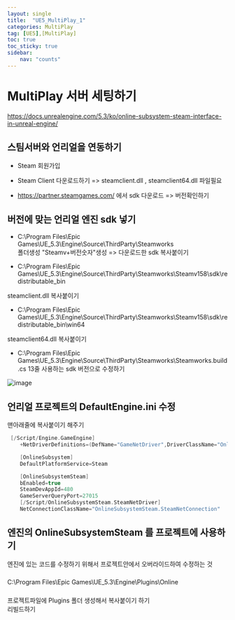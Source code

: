 ```yaml
---
layout: single
title:  "UE5_MultiPlay_1"
categories: MultiPlay
tag: [UE5],[MultiPlay]
toc: true
toc_sticky: true
sidebar:
    nav: "counts"
---
```


# MultiPlay 서버 세팅하기

<https://docs.unrealengine.com/5.3/ko/online-subsystem-steam-interface-in-unreal-engine/>

## 스팀서버와 언리얼을 연동하기 
* Steam 회원가입

* Steam Client 다운로드하기 => steamclient.dll , steamclient64.dll 파일필요

* <https://partner.steamgames.com/> 에서 sdk 다운로드 => 버전확인하기


## 버전에 맞는 언리얼 엔진 sdk 넣기  

* C:\Program Files\Epic Games\UE_5.3\Engine\Source\ThirdParty\Steamworks      
폴더생성 "Steamv+버전숫자"생성 => 다운로드한 sdk 복사붙이기

* C:\Program Files\Epic Games\UE_5.3\Engine\Source\ThirdParty\Steamworks\Steamv158\sdk\redistributable_bin      
   
steamclient.dll 복사붙이기

* C:\Program Files\Epic Games\UE_5.3\Engine\Source\ThirdParty\Steamworks\Steamv158\sdk\redistributable_bin\win64   
   
steamclient64.dll 복사붙이기    

* C:\Program Files\Epic Games\UE_5.3\Engine\Source\ThirdParty\Steamworks\Steamworks.build.cs
13줄 사용하는 sdk 버전으로 수정하기 

   
![image](https://github.com/silverlnng/NetworkClass/assets/112385982/298ec33b-9046-486c-acda-8258f61fc242)


## 언리얼 프로젝트의 DefaultEngine.ini 수정 

맨아래줄에 복사붙이기 해주기 
   

```cpp
 [/Script/Engine.GameEngine]
    +NetDriverDefinitions=(DefName="GameNetDriver",DriverClassName="OnlineSubsystemSteam.SteamNetDriver",DriverClassNameFallback="OnlineSubsystemUtils.IpNetDriver")

    [OnlineSubsystem]
    DefaultPlatformService=Steam

    [OnlineSubsystemSteam]
    bEnabled=true
    SteamDevAppId=480
    GameServerQueryPort=27015 
    [/Script/OnlineSubsystemSteam.SteamNetDriver]
    NetConnectionClassName="OnlineSubsystemSteam.SteamNetConnection"
```


## 엔진의 OnlineSubsystemSteam 를 프로젝트에 사용하기 

엔진에 있는 코드를 수정하기 위해서 프로젝트안에서 오버라이드하여 수정하는 것
###
C:\Program Files\Epic Games\UE_5.3\Engine\Plugins\Online
###
프로젝트파일에 Plugins 폴더 생성해서 복사붙이기 하기    
리빌드하기 
###